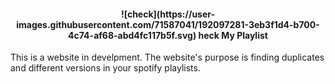 <h4 align="center">
![check](https://user-images.githubusercontent.com/71587041/192097281-3eb3f1d4-b700-4c74-af68-abd4fc117b5f.svg) heck My Playlist
</h4>

This is a website in develpment.
The website's purpose is finding duplicates and different versions in your spotify playlists.
